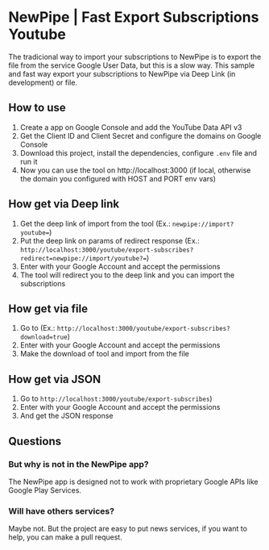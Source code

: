 # NewPipe | Fast Export Subscriptions Youtube

The tradicional way to import your subscriptions to NewPipe is to export the file from the service Google User Data, but this is a slow way.
This sample and fast way export your subscriptions to NewPipe via Deep Link (in development) or file.

## How to use

1. Create a app on Google Console and add the YouTube Data API v3
2. Get the Client ID and Client Secret and configure the domains on Google Console
3. Download this project, install the dependencies, configure `.env` file and run it
4. Now you can use the tool on http://localhost:3000 (if local, otherwise the domain you configured with HOST and PORT env vars)

## How get via Deep link

1. Get the deep link of import from the tool (Ex.: `newpipe://import?youtube=`)
2. Put the deep link on params of redirect response (Ex.: `http://localhost:3000/youtube/export-subscribes?redirect=newpipe://import/youtube?=`)
3. Enter with your Google Account and accept the permissions
4. The tool will redirect you to the deep link and you can import the subscriptions

## How get via file

1. Go to (Ex.: `http://localhost:3000/youtube/export-subscribes?download=true`)
2. Enter with your Google Account and accept the permissions
3. Make the download of tool and import from the file

## How get via JSON

1. Go to `http://localhost:3000/youtube/export-subscribes`)
2. Enter with your Google Account and accept the permissions
3. And get the JSON response


## Questions
### But why is not in the NewPipe app?
The NewPipe app is designed not to work with proprietary Google APIs like Google Play Services.

### Will have others services?
Maybe not. But the project are easy to put news services, if you want to help, you can make a pull request. 